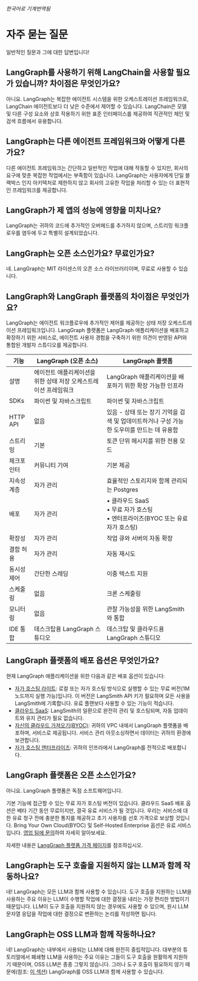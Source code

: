 _한국어로 기계번역됨_

# 자주 묻는 질문

일반적인 질문과 그에 대한 답변입니다!

## LangGraph를 사용하기 위해 LangChain을 사용할 필요가 있습니까? 차이점은 무엇인가요?

아니요. LangGraph는 복잡한 에이전트 시스템을 위한 오케스트레이션 프레임워크로, LangChain 에이전트보다 더 낮은 수준에서 제어할 수 있습니다. LangChain은 모델 및 다른 구성 요소와 상호 작용하기 위한 표준 인터페이스를 제공하여 직관적인 체인 및 검색 흐름에서 유용합니다.

## LangGraph는 다른 에이전트 프레임워크와 어떻게 다른가요?

다른 에이전트 프레임워크는 간단하고 일반적인 작업에 대해 작동할 수 있지만, 회사의 요구에 맞춘 복잡한 작업에서는 부족함이 있습니다. LangGraph는 사용자에게 단일 블랙박스 인지 아키텍처로 제한하지 않고 회사의 고유한 작업을 처리할 수 있는 더 표현적인 프레임워크를 제공합니다.

## LangGraph가 제 앱의 성능에 영향을 미치나요?

LangGraph는 귀하의 코드에 추가적인 오버헤드를 추가하지 않으며, 스트리밍 워크플로우를 염두에 두고 특별히 설계되었습니다.

## LangGraph는 오픈 소스인가요? 무료인가요?

네. LangGraph는 MIT 라이센스의 오픈 소스 라이브러리이며, 무료로 사용할 수 있습니다.

## LangGraph와 LangGraph 플랫폼의 차이점은 무엇인가요?

LangGraph는 에이전트 워크플로우에 추가적인 제어를 제공하는 상태 저장 오케스트레이션 프레임워크입니다. LangGraph 플랫폼은 LangGraph 애플리케이션을 배포하고 확장하기 위한 서비스로, 에이전트 사용자 경험을 구축하기 위한 의견이 반영된 API와 통합된 개발자 스튜디오를 제공합니다.

| 기능        | LangGraph (오픈 소스)                                            | LangGraph 플랫폼                                                                          |
| ----------- | ---------------------------------------------------------------- | ----------------------------------------------------------------------------------------- |
| 설명        | 에이전트 애플리케이션을 위한 상태 저장 오케스트레이션 프레임워크 | LangGraph 애플리케이션을 배포하기 위한 확장 가능한 인프라                                 |
| SDKs        | 파이썬 및 자바스크립트                                           | 파이썬 및 자바스크립트                                                                    |
| HTTP API    | 없음                                                             | 있음 - 상태 또는 장기 기억을 검색 및 업데이트하거나 구성 가능한 도우미를 만드는 데 유용함 |
| 스트리밍    | 기본                                                             | 토큰 단위 메시지를 위한 전용 모드                                                         |
| 체크포인터  | 커뮤니티 기여                                                    | 기본 제공                                                                                 |
| 지속성 계층 | 자가 관리                                                        | 효율적인 스토리지와 함께 관리되는 Postgres                                                |
| 배포        | 자가 관리                                                        | • 클라우드 SaaS <br> • 무료 자가 호스팅 <br> • 엔터프라이즈(BYOC 또는 유료 자가 호스팅)   |
| 확장성      | 자가 관리                                                        | 작업 큐와 서버의 자동 확장                                                                |
| 결함 허용   | 자가 관리                                                        | 자동 재시도                                                                               |
| 동시성 제어 | 간단한 스레딩                                                    | 이중 텍스트 지원                                                                          |
| 스케줄링    | 없음                                                             | 크론 스케줄링                                                                             |
| 모니터링    | 없음                                                             | 관찰 가능성을 위한 LangSmith와 통합                                                       |
| IDE 통합    | 데스크탑용 LangGraph 스튜디오                                    | 데스크탑 및 클라우드용 LangGraph 스튜디오                                                 |

## LangGraph 플랫폼의 배포 옵션은 무엇인가요?

현재 LangGraph 애플리케이션을 위한 다음과 같은 배포 옵션이 있습니다:

- [‍자가 호스팅 라이트](./deployment_options.md#self-hosted-lite): 로컬 또는 자가 호스팅 방식으로 실행할 수 있는 무료 버전(1M 노드까지 실행 가능)입니다. 이 버전은 LangSmith API 키가 필요하며 모든 사용을 LangSmith에 기록합니다. 유료 플랜보다 사용할 수 있는 기능이 적습니다.
- [클라우드 SaaS](./deployment_options.md#cloud-saas): LangSmith의 일환으로 완전히 관리 및 호스팅되며, 자동 업데이트와 유지 관리가 필요 없습니다.
- [‍자신의 클라우드 가져오기(BYOC)](./deployment_options.md#bring-your-own-cloud): 귀하의 VPC 내에서 LangGraph 플랫폼을 배포하며, 서비스로 제공됩니다. 서비스 관리 아웃소싱하면서 데이터는 귀하의 환경에 보관합니다.
- [자가 호스팅 엔터프라이즈](./deployment_options.md#self-hosted-enterprise): 귀하의 인프라에서 LangGraph를 전적으로 배포합니다.

## LangGraph 플랫폼은 오픈 소스인가요?

아니요. LangGraph 플랫폼은 독점 소프트웨어입니다.

기본 기능에 접근할 수 있는 무료 자가 호스팅 버전이 있습니다. 클라우드 SaaS 배포 옵션은 베타 기간 동안 무료이지만, 결국 유료 서비스가 될 것입니다. 우리는 서비스에 대한 유료 청구 전에 충분한 통지를 제공하고 초기 사용자를 선호 가격으로 보상할 것입니다. Bring Your Own Cloud(BYOC) 및 Self-Hosted Enterprise 옵션은 유료 서비스입니다. [영업 팀에 문의](https://www.langchain.com/contact-sales)하여 자세히 알아보세요.

자세한 내용은 [LangGraph 플랫폼 가격 페이지](https://www.langchain.com/pricing-langgraph-platform)를 참조하십시오.

## LangGraph는 도구 호출을 지원하지 않는 LLM과 함께 작동하나요?

네! LangGraph는 모든 LLM과 함께 사용할 수 있습니다. 도구 호출을 지원하는 LLM을 사용하는 주요 이유는 LLM이 수행할 작업에 대한 결정을 내리는 가장 편리한 방법이기 때문입니다. LLM이 도구 호출을 지원하지 않는 경우에도 사용할 수 있으며, 원시 LLM 문자열 응답을 작업에 대한 결정으로 변환하는 논리를 작성하면 됩니다.

## LangGraph는 OSS LLM과 함께 작동하나요?

네! LangGraph는 내부에서 사용되는 LLM에 대해 완전히 중립적입니다. 대부분의 튜토리얼에서 폐쇄형 LLM을 사용하는 주요 이유는 그들이 도구 호출을 원활하게 지원하기 때문이며, OSS LLM은 종종 그렇지 않습니다. 그러나 도구 호출이 필요하지 않기 때문에(참조: [이 섹션](#does-langgraph-work-with-llms-that-dont-support-tool-calling)) LangGraph를 OSS LLM과 함께 사용할 수 있습니다.
